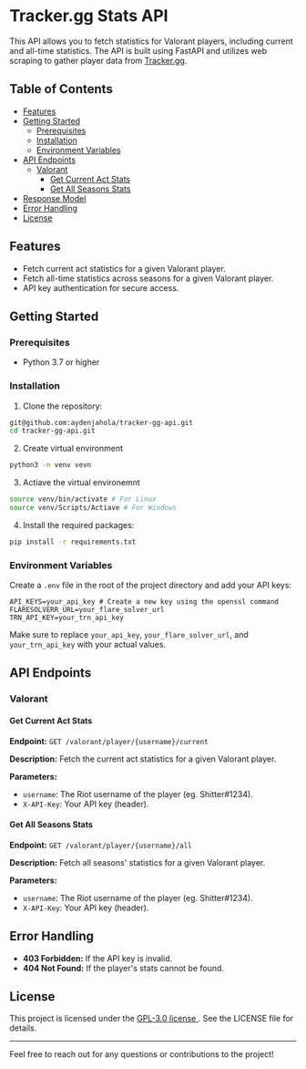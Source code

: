 # Tracker.gg Stats API

This API allows you to fetch statistics for Valorant players, including current and all-time statistics. The API is built using FastAPI and utilizes web scraping to gather player data from [Tracker.gg](https://tracker.gg/).

## Table of Contents

- [Features](#features)
- [Getting Started](#getting-started)
  - [Prerequisites](#prerequisites)
  - [Installation](#installation)
  - [Environment Variables](#environment-variables)
- [API Endpoints](#api-endpoints)
  - [Valorant](#Valorant)
    - [Get Current Act Stats](#get-current-act-stats)
    - [Get All Seasons Stats](#get-all-seasons-stats)
- [Response Model](#response-model)
- [Error Handling](#error-handling)
- [License](#license)

## Features

- Fetch current act statistics for a given Valorant player.
- Fetch all-time statistics across seasons for a given Valorant player.
- API key authentication for secure access.

## Getting Started

### Prerequisites

- Python 3.7 or higher

### Installation

1. Clone the repository:

```bash
git@github.com:aydenjahola/tracker-gg-api.git
cd tracker-gg-api.git
```

2. Create virtual environment

```bash
python3 -m venv vevn
```

3. Actiave the virtual environemnt

```bash
source venv/bin/activate # For Linux
source venv/Scripts/Actiave # For Windows
```

4. Install the required packages:

```bash
pip install -r requirements.txt
```

### Environment Variables

Create a `.env` file in the root of the project directory and add your API keys:

```env
API_KEYS=your_api_key # Create a new key using the openssl command
FLARESOLVERR_URL=your_flare_solver_url
TRN_API_KEY=your_trn_api_key
```

Make sure to replace `your_api_key`, `your_flare_solver_url`, and `your_trn_api_key` with your actual values.

## API Endpoints

### Valorant

#### Get Current Act Stats

**Endpoint:** `GET /valorant/player/{username}/current`

**Description:** Fetch the current act statistics for a given Valorant player.

**Parameters:**

- `username`: The Riot username of the player (eg. Shitter#1234).
- `X-API-Key`: Your API key (header).

#### Get All Seasons Stats

**Endpoint:** `GET /valorant/player/{username}/all`

**Description:** Fetch all seasons' statistics for a given Valorant player.

**Parameters:**

- `username`: The Riot username of the player (eg. Shitter#1234).
- `X-API-Key`: Your API key (header).

## Error Handling

- **403 Forbidden:** If the API key is invalid.
- **404 Not Found:** If the player's stats cannot be found.

## License

This project is licensed under the [GPL-3.0 license ](./LICENSE). See the LICENSE file for details.

---

Feel free to reach out for any questions or contributions to the project!
